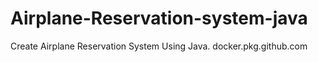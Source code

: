 # Airplane-Reservation-system-java
Create Airplane Reservation System Using Java.
docker.pkg.github.com
